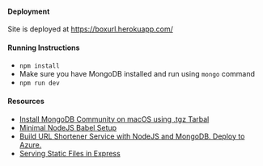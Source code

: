 
#### Deployment
Site is deployed at https://boxurl.herokuapp.com/

#### Running Instructions
- `npm install`
- Make sure you have MongoDB installed and run using `mongo` command
- `npm run dev`

#### Resources
- [Install MongoDB Community on macOS using .tgz Tarbal](https://docs.mongodb.com/manual/tutorial/install-mongodb-on-os-x-tarball/
)
- [Minimal NodeJS Babel Setup](https://www.robinwieruch.de/minimal-node-js-babel-setup
)
- [Build URL Shortener Service with NodeJS and MongoDB. Deploy to Azure.](https://dev.to/olamideaboyeji/building-a-url-shortening-service-with-nodejs-and-mongobb-deploy-to-azure-oep)
- [Serving Static Files in Express
](https://expressjs.com/en/starter/static-files.html)

